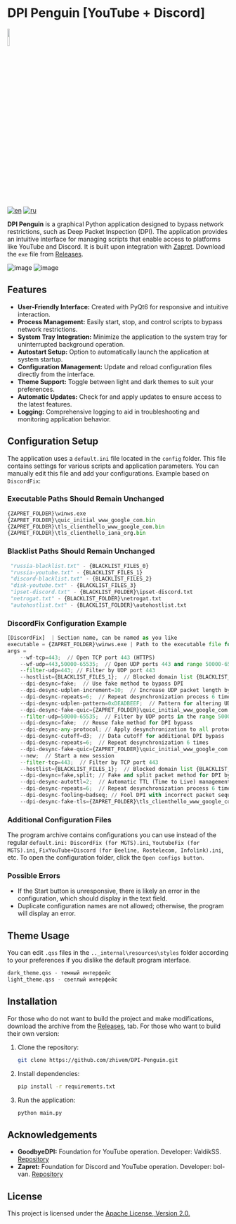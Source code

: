 # DPI Penguin [YouTube + Discord]

<img src="https://github.com/zhivem/DPI-Penguin/blob/main/resources/icon/newicon.ico" width=10% height=10%>

[![en](https://img.shields.io/badge/lang-en-red.svg)](./README.EN.md)
[![ru](https://img.shields.io/badge/lang-ru-green.svg)](./README.md)

**DPI Penguin** is a graphical Python application designed to bypass network restrictions, such as Deep Packet Inspection (DPI). The application provides an intuitive interface for managing scripts that enable access to platforms like YouTube and Discord. It is built upon integration with [Zapret](https://github.com/bol-van/zapret). Download the `exe` file from [Releases](https://github.com/zhivem/DPI-Penguin/releases).

![image](https://github.com/user-attachments/assets/8d279789-143c-48f9-b7fc-9f1879132d25)
![image](https://github.com/user-attachments/assets/c180d540-e1f2-46dd-9209-6012bff3c1b5)

## Features

- **User-Friendly Interface:** Created with PyQt6 for responsive and intuitive interaction.
- **Process Management:** Easily start, stop, and control scripts to bypass network restrictions.
- **System Tray Integration:** Minimize the application to the system tray for uninterrupted background operation.
- **Autostart Setup:** Option to automatically launch the application at system startup.
- **Configuration Management:** Update and reload configuration files directly from the interface.
- **Theme Support:** Toggle between light and dark themes to suit your preferences.
- **Automatic Updates:** Check for and apply updates to ensure access to the latest features.
- **Logging:** Comprehensive logging to aid in troubleshooting and monitoring application behavior.

## Configuration Setup

The application uses a `default.ini` file located in the `config` folder. This file contains settings for various scripts and application parameters. You can manually edit this file and add your configurations. Example based on `DiscordFix`:

### Executable Paths Should Remain Unchanged

```py
{ZAPRET_FOLDER}\winws.exe
{ZAPRET_FOLDER}\quic_initial_www_google_com.bin 
{ZAPRET_FOLDER}\tls_clienthello_www_google_com.bin
{ZAPRET_FOLDER}\tls_clienthello_iana_org.bin
```

### Blacklist Paths Should Remain Unchanged

```py
 "russia-blacklist.txt" - {BLACKLIST_FILES_0}
 "russia-youtube.txt" - {BLACKLIST_FILES_1}
 "discord-blacklist.txt" - {BLACKLIST_FILES_2}
 "disk-youtube.txt" - {BLACKLIST_FILES_3}
 "ipset-discord.txt" - {BLACKLIST_FOLDER}\ipset-discord.txt
 "netrogat.txt" - {BLACKLIST_FOLDER}\netrogat.txt
 "autohostlist.txt" - {BLACKLIST_FOLDER}\autohostlist.txt 
```

### DiscordFix Configuration Example

```py
[DiscordFix]  | Section name, can be named as you like
executable = {ZAPRET_FOLDER}\winws.exe | Path to the executable file for bypassing restrictions
args = 
    --wf-tcp=443;  // Open TCP port 443 (HTTPS)
    --wf-udp=443,50000-65535;  // Open UDP ports 443 and range 50000-65535
    --filter-udp=443; // Filter by UDP port 443
    --hostlist={BLACKLIST_FILES_1};  // Blocked domain list {BLACKLIST_FILES_1}
    --dpi-desync=fake;  // Use fake method to bypass DPI
    --dpi-desync-udplen-increment=10;  // Increase UDP packet length by 10 bytes
    --dpi-desync-repeats=6;  // Repeat desynchronization process 6 times
    --dpi-desync-udplen-pattern=0xDEADBEEF;  // Pattern for altering UDP packet length
    --dpi-desync-fake-quic={ZAPRET_FOLDER}\quic_initial_www_google_com.bin;  // Use fake QUIC traffic
    --filter-udp=50000-65535;  // Filter by UDP ports in the range 50000-65535
    --dpi-desync=fake;  // Reuse fake method for DPI bypass
    --dpi-desync-any-protocol; // Apply desynchronization to all protocols
    --dpi-desync-cutoff=d3;  // Data cutoff for additional DPI bypass
    --dpi-desync-repeats=6;  // Repeat desynchronization 6 times
    --dpi-desync-fake-quic={ZAPRET_FOLDER}\quic_initial_www_google_com.bin;  // Reuse fake QUIC traffic
    --new;  // Start a new session
    --filter-tcp=443;  // Filter by TCP port 443
    --hostlist={BLACKLIST_FILES_1};  // Blocked domain list {BLACKLIST_FILES_1}
    --dpi-desync=fake,split; // Fake and split packet method for DPI bypass
    --dpi-desync-autottl=2;  // Automatic TTL (Time to Live) management
    --dpi-desync-repeats=6;  // Repeat desynchronization process 6 times
    --dpi-desync-fooling=badseq; // Fool DPI with incorrect packet sequence
    --dpi-desync-fake-tls={ZAPRET_FOLDER}\tls_clienthello_www_google_com.bin;  // Use fake TLS traffic
```

### Additional Configuration Files

The program archive contains configurations you can use instead of the regular `default.ini: DiscordFix (for MGTS).ini`, `YoutubeFix (for MGTS).ini`, `FixYouTube+Discord (for Beeline, Rostelecom, Infolink).ini`, etc. To open the configuration folder, click the `Open configs button`.

### Possible Errors

- If the Start button is unresponsive, there is likely an error in the configuration, which should display in the text field.
- Duplicate configuration names are not allowed; otherwise, the program will display an error.

## Theme Usage

You can edit `.qss` files in the `.._internal\resources\styles` folder according to your preferences if you dislike the default program interface.

```py
dark_theme.qss - темный интерфейс
light_theme.qss - светлый интерфейс
```

## Installation

For those who do not want to build the project and make modifications, download the archive from the [Releases](https://github.com/zhivem/DPI-Penguin/releases), tab. For those who want to build their own version:

1. Clone the repository:

    ```bash
    git clone https://github.com/zhivem/DPI-Penguin.git 
    ```

2. Install dependencies:

    ```bash
    pip install -r requirements.txt
    ```

3. Run the application:

    ```bash
    python main.py
    ```

## Acknowledgements

- **GoodbyeDPI:** Foundation for YouTube operation. Developer: ValdikSS. [Repository](https://github.com/ValdikSS/GoodbyeDPI)
- **Zapret:** Foundation for Discord and YouTube operation. Developer: bol-van. [Repository](https://github.com/bol-van/zapret)

## License 

This project is licensed under the [Apache License, Version 2.0.](https://raw.githubusercontent.com/zhivem/DPI-Penguin/refs/heads/main/LICENSE)

